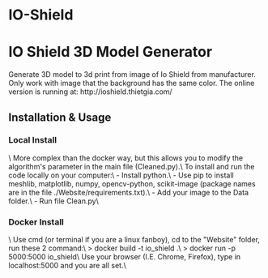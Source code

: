 # IO-Shield

<h1> IO Shield 3D Model Generator </h1>   
Generate 3D model to 3d print from image of Io Shield from manufacturer.   
Only work with image that the background has the same color.   
The online version is running at: http://ioshield.thietgia.com/   
<h2> Installation & Usage </h2>   
<h3> Local Install </h3>\
More complex than the docker way, but this allows you to modify the algorithm's parameter in the main file (Cleaned.py).\
To install and run the code locally on your computer:\
- Install python.\
- Use pip to install meshlib, matplotlib, numpy, opencv-python, scikit-image (package names are in the file ./Website/requirements.txt).\
- Add your image to the Data folder.\
- Run file Clean.py\
<h3> Docker Install </h3>\
Use cmd (or terminal if you are a linux fanboy), cd to the "Website" folder, run these 2 command:\
> docker build -t io_shield .\
> docker run -p 5000:5000 io_shield\
Use your browser (I.E. Chrome, Firefox), type in localhost:5000 and you are all set.\
